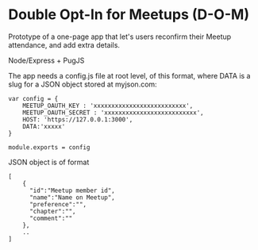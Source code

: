 

# Double Opt-In for Meetups (D-O-M)

Prototype of a one-page app that let\'s users reconfirm their Meetup attendance, and add extra details.       

Node/Express + PugJS

The app needs a config.js file at root level, of this format, where DATA is a slug for a JSON object stored at myjson.com:        
```
var config = {
    MEETUP_OAUTH_KEY : 'xxxxxxxxxxxxxxxxxxxxxxxxxx',
    MEETUP_OAUTH_SECRET : 'xxxxxxxxxxxxxxxxxxxxxxxxxx',
    HOST: 'https://127.0.0.1:3000',
    DATA:'xxxxx'
}

module.exports = config
```         

JSON object is of format       
```
[
    {
      "id":"Meetup member id",
      "name":"Name on Meetup",
      "preference":"",
      "chapter":"",
      "comment":""
    },
    ..
]